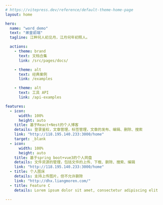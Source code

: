 ```yaml
---
# https://vitepress.dev/reference/default-theme-home-page
layout: home

hero:
  name: "word_demo"
  text: "弟皇前端"
  tagline: 江畔何人初见月，江月何年初照人。

  actions:
    - theme: brand
      text: 文档合集
      link: /src/pages/docs/

    - theme: alt
      text: 经典案例
      link: /examples

    - theme: alt
      text: 工具 API
      link: /api-examples

features:
  - icon:
      width: 100%
      height: auto
    title: 基于React+Nest的个人博客
    details: 登录鉴权，文章管理，标签管理，文章的发布、编辑、删除、搜索
    link: "http://118.195.140.233:3000/home"
    target: _blank
  - icon:
      width: 100%
      height: auto
    title: 基于spring boot+vue3的个人网盘
    details: 文件资源的管理，包括文件的上传、下载、删除、搜索、编辑
    link: "http://118.195.140.233:3000/home"
  - title: 个人图床
    details: 支持上传图片，但不允许删除
    link: "http://dhx.liangmoren.com/"
  - title: Feature C
    details: Lorem ipsum dolor sit amet, consectetur adipiscing elit
   
---
```


<script setup>
  // import Template from './template.vue'
  false && (() => {
    const list = [0,1,7,9,5,6,25];
    const bodyStyle = document.body.style;

    bodyStyle.backgroundColor = "transparent";

    setInterval( _ => {
      const num = Math.random() * 7;
      const index = list[Math.floor(num)];
      const suffix = index === 7 ? 'png' : 'jpg';
      const url = `url('https://snow_sharon.gitee.io/tuchuang/imgs/img_(${index}).${suffix}')`;
      bodyStyle.backgroundImage = url;
    }, 1000 * 10)
  })(); /** 图片切换 */
</script>

<style lang="scss">
  :root {
    --vp-home-hero-name-color: transparent;
    --vp-home-hero-name-background: -webkit-linear-gradient(120deg, #bd34fe, #41d1ff);
  }

  body {
    background-image: url('https://snow_sharon.gitee.io/tuchuang/imgs/img_(7).png');
    background-size: auto;
    background-attachment: fixed;
    background-position: right bottom;
    background-repeat: no-repeat;
  }

  .red {
    color: #bd34fe;
  }

  .yellow {
    color: #ffae1a;
  }

  .green {
    color: #36c12c;
  }

  .title {
    --vp-c-text-1: #832dac;
  }

  .dark .title {
    --vp-c-text-1: #fff;
  }

  .VPNavBarMenuLink, .button .text {
    font-weight: bold !important;
  }

  .button .text {
    color: purple;
  }

  .grid-4 > .VPLink {
    box-shadow: 0 0 4px #0005;

    &:hover {
      box-shadow: 0 0 4px var(--vp-c-brand-1);
    }
  }

  /* 设置垂直滚动条的宽度和水平滚动条的高度 */
  body::-webkit-scrollbar{
      width: 8px;
      height: 8px;
  }

  /* 设置滚动条的滑轨 */
  body::-webkit-scrollbar-track {
        background-color: #ddd;
  }

  /* 滑块 */
  body::-webkit-scrollbar-thumb {
      background-color: rgba(0, 0, 0, 0.6);
      border-radius: 4px;
  }

   /* 滑轨两头的监听按钮 */
  body::-webkit-scrollbar-button {
      background-color: #888;
      display: none;
  }

  /* 横向滚动条和纵向滚动条相交处尖角 */
  body::-webkit-scrollbar-corner {
      background-color: black;
  }
</style>
